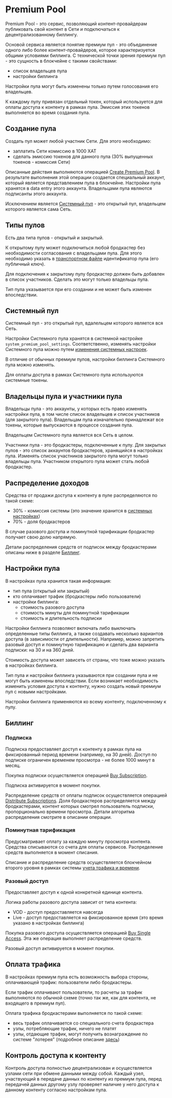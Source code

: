# Premium Pool

Premium Pool - это сервис, позволяющий контент-провайдерам публиковать свой контент в Сети и подключаться к децентрализованному биллингу.

Основой сервиса является понятие премиум пул - это объединение одного либо более контент-провайдеров, которое характеризуется общими условиями биллинга. С технической точки зрения премиум пул - это сущность в блокчейне с такими свойствами:

- список владельцев пула
- настройки биллинга

Настройки пула могут быть изменены только путем голосования его владельцев.

К каждому пулу привязан отдельный токен, который используется для оплаты доступа к контенту в рамках пула. Эмиссия этих токенов выполняется во время создания пула.


## Создание пула

Создать пул может любой участник Сети. Для этого необходимо:

- заплатить Сети комиссию в 1000 XAT
- сделать эмиссию токенов для данного пула (30% выпущенных токенов - комиссия Сети)

Описанные действия выполняются операцией [Create Premium Pool][1]. В результате выполнения этой операции создается специальный аккаунт, который является представлением пула в блокчейне. Настройки пула хранятся в data entry этого аккаунта. Владельцами пула являются подписанты этого аккаунта.

Исключением является [Системный пул][2] - это открытый пул, владельцем которого является сама Сеть.


## Типы пулов

Есть два типа пулов - открытый и закрытый.

К открытому пулу может подключиться любой бродкастер без необходимости согласования с владельцами пула. Для этого необходимо указать в [транспортном файле][3] идентификатор пула (его публичный ключ).

Для подключения к закрытому пулу бродкастер должен быть добавлен в список участников. Сделать это могут только владельцы пула.

Тип пула указывается при его создании и не может быть изменен впоследствии.


## Системный пул

Системный пул - это открытый пул, вдалельцем которого является вся Сеть.

Настройки Системного пула хранятся в системной настройке `system_premium_pool_settings`. Соответственно, изменять настройки Системного пула можно путем [изменения системных настроек][4].

В отличие от обычных премиум пулов, настройки биллинга Системного пула можно изменять.

Для оплаты доступа в рамках Системного пула используются системные токены.


## Владельцы пула и участники пула

Владельцы пула - это аккаунты, у которых есть право изменять настройки пула, в том числе список владельцев и список участников (для закрытого пула). Владельцам пула изначательно принадлежат все токены, которые выпускаются в процессе создания пула.

Владельцем Системного пула является вся Сеть в целом.

Участники пула - это бродкастеры, подключенные к пулу. Для закрытых пулов - это список аккаунтов бродкастеров, хранящийся в настройках пула. Изменять список участников закрытого пула могут только владельцы пула. Участником открытого пула может стать любой бродкастер.


## Распределение доходов

Средства от продажи доступа к контенту в пуле распределяются по такой схеме:

- 30% - комиссия системы (это значение хранится в [системных настройках][4])
- 70% - доля бродкастеров

В случае разового доступа и поминутной тарификации бродкастер получает свою долю напрямую.

Детали распределения средств от подписок между бродкастерами описаны ниже в разделе [Биллинг][10].


## Настройки пула

В настройках пула хранится такая информация:

- тип пула (открытый или закрытый)
- кто оплачивает трафик (бродкастеры либо пользователи)
- настройки биллинга:
    - стоимость разового доступа
    - стоимость минуты для поминутной тарификации
    - стоимость и длительность подписки

Настройки биллинга позволяют включать либо выключать определенные типы биллинга, а также создавать несколько вариантов доступа (в зависимости от длительности). Например, можно запретить разовый доступ и поминутную тарификацию и сделать два варианта подписки: на 30 и на 360 дней.

Стоимость доступа может зависеть от страны, что тоже можно указать в настройках биллинга.

Тип пула и настройки биллинга указываются при создании пула и не могут быть изменены впоследствии. Если возникает необходимость изменить условия доступа к контенту, нужно создать новый премиум пул с новыми настройками.

Настройки биллинга применяются ко всему контенту, подключенному к пулу.


## Биллинг

### Подписка

Подписка предоставляет доступ к контенту в рамках пула на фиксированный период времени (например, на 30 дней). Доступ по подписке ограничен временем просмотра - не более 1000 минут в месяц.

Покупка подписки осуществляется операцией [Buy Subscription][5].

Подписка активируется в момент покупки.

Распределение средств от оплаты подписок осуществляется операцией [Distribute Subscriptions][6]. Доля бродкастеров распределяется между бродкастерами, контент которых смотрел пользователь подписки, пропорционально времени просмотра. Детали алгоритма распределения смотрите в описании операции.


### Поминутная тарификация

Предусматривает оплату за каждую минуту просмотра контента. Средства списываются со счета для оплаты сервисов. Распределение средств выполняется в момент списания.

Списание и распределение средств осуществляется блокчейном второго уровня в рамках системы [учета трафика и времени][7].


### Разовый доступ

Предоставляет доступ к одной конкретной единице контента.

Логика работы разового доступа зависит от типа контента:

- VOD - доступ предоставляется навсегда
- Live - доступ предоставляется на фиксированное время (это время указано в настройках биллинга)

Покупка разового доступа осуществляется операцией [Buy Single Access][8]. Эта же операция выполняет распределение средств.

Разовый доступ активируется в момент покупки.


## Оплата трафика

В настройках премиум пула есть возможность выбора стороны, оплачивающей трафик: пользователи либо бродкастеры.

Если трафик оплачивают пользователи, то расчеты за трафик выполняются по обычной схеме (точно так же, как для контента, не входящего в премиум пул).

Оплата трафика бродкастерами выполняется по такой схеме:

- весь трафик оплачивается со специального счета бродкастера
- узлы, потребляющие трафик, ничего не платят
- узлы, отдающие трафик, могут получить вознаграждение по системе "лотерея" (подробное описание [здесь][9])


## Контроль доступа к контенту

Контроль доступа полностью децентрализован и осуществляется узлами сети при обмене данными между собой. Каждый узел, участвующий в передаче данных по контенту из премиум пула, перед передачей данных другому узлу проверяет наличие у него доступа к данному контенту согласно настройкам пула.

[1]: ../list-of-operations/create-premium-pool.md
[2]: #_3
[3]: ../glossary/transport-file.md
[4]: ../glossary/system-settings.md
[5]: ../list-of-operations/buy-subscription.md
[6]: ../list-of-operations/distribute-subscriptions.md
[7]: ../get-started/traffic-time-accounting.md
[8]: ../list-of-operations/buy-single-access.md
[9]: ../traffic-payments/broadcaster-payments.md
[10]: #_7
